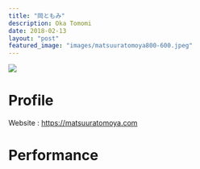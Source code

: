 ```yaml
---
title: "岡ともみ"
description: Oka Tomomi
date: 2018-02-13
layout: "post"
featured_image: "images/matsuuratomoya800-600.jpeg"
---
```


![](/images/matsuuratomoya800-600.jpeg)

# Profile


Website : <https://matsuuratomoya.com>

# Performance
